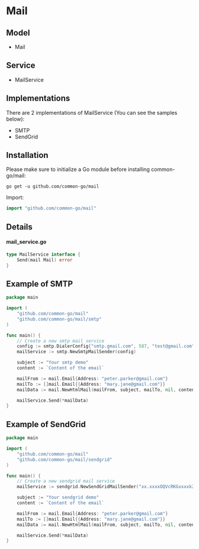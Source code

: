 # Mail
## Model
- Mail

## Service
- MailService

## Implementations
There are 2 implementations of MailService (You can see the samples below):
- SMTP
- SendGrid

## Installation

Please make sure to initialize a Go module before installing common-go/mail:

```shell
go get -u github.com/common-go/mail
```

Import:

```go
import "github.com/common-go/mail"
```

## Details
#### mail_service.go
```go
type MailService interface {
	Send(mail Mail) error
}
```

## Example of SMTP
```go
package main

import (
	"github.com/common-go/mail"
	"github.com/common-go/mail/smtp"
)

func main() {
	// Create a new smtp mail service 
	config := smtp.DialerConfig{"smtp.gmail.com", 587, "test@gmail.com", "test", true}
	mailService := smtp.NewSmtpMailSender(config)

	subject := "Your smtp demo"
	content := `Content of the email`

	mailFrom := mail.Email{Address: "peter.parker@gmail.com"}
	mailTo := []mail.Email{{Address: "mary.jane@gmail.com"}}
	mailData := mail.NewHtmlMail(mailFrom, subject, mailTo, nil, content)

	mailService.Send(*mailData)
}
```

## Example of SendGrid
```go
package main

import (
	"github.com/common-go/mail"
	"github.com/common-go/mail/sendgrid"
)

func main() {
	// Create a new sendgrid mail service 
	mailService := sendgrid.NewSendGridMailSender("xx.xxxxOQVcRKGxxxxk2KJc4g.fM7m9NIxxxxSLNOzxxxxfxF9bH4mnRrIysJA8q-xxxx")

	subject := "Your sendgrid demo"
	content := `Content of the email`

	mailFrom := mail.Email{Address: "peter.parker@gmail.com"}
	mailTo := []mail.Email{{Address: "mary.jane@gmail.com"}}
	mailData := mail.NewHtmlMail(mailFrom, subject, mailTo, nil, content)

	mailService.Send(*mailData)
}
```
